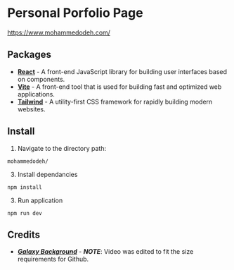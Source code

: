 # Personal Porfolio Page
https://www.mohammedodeh.com/

## Packages
- **[React](https://react.dev/)** - A front-end JavaScript library for building user interfaces based on components.
- **[Vite](https://vitejs.dev/)** - A front-end tool that is used for building fast and optimized web applications.
- **[Tailwind](https://tailwindcss.com/)** - A utility-first CSS framework for rapidly building modern websites.

## Install
1. Navigate to the directory path:
```
mohammedodeh/
```
3. Install dependancies
```
npm install
```
3. Run application
```
npm run dev
```


## Credits
- ***[Galaxy Background](https://www.youtube.com/watch?v=eTD0WWFIDAg&t=2435s)*** - ***NOTE***: Video was edited to fit the size requirements for Github.
